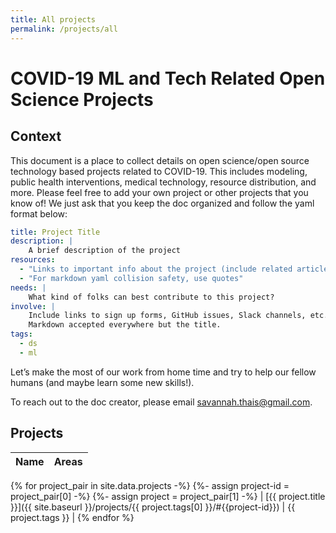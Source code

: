 ```yaml
---
title: All projects
permalink: /projects/all
---
```


# COVID-19 ML and Tech Related Open Science Projects

## Context

This document is a place to collect details on open science/open source technology based projects related to COVID-19. This includes modeling, public health interventions, medical technology, resource distribution, and more. Please feel free to add your own project or other projects that you know of! We just ask that you keep the doc organized and follow the yaml format below:

```yml
title: Project Title
description: |
    A brief description of the project
resources:
  - "Links to important info about the project (include related articles if possible!)"
  - "For markdown yaml collision safety, use quotes"
needs: |
    What kind of folks can best contribute to this project?
involve: |
    Include links to sign up forms, GitHub issues, Slack channels, etc.
    Markdown accepted everywhere but the title.
tags:
  - ds
  - ml
```

Let’s make the most of our work from home time and try to help our fellow humans (and maybe learn some new skills!). 

To reach out to the doc creator, please email savannah.thais@gmail.com.

## Projects

| Name | Areas |
|------|-------|
{%  for project_pair in site.data.projects -%}
{%-   assign project-id = project_pair[0] -%}
{%-   assign project = project_pair[1] -%}
| [{{ project.title }}]({{ site.baseurl }}/projects/{{ project.tags[0] }}/#{{project-id}}) | {{ project.tags }} |
{% endfor %}


